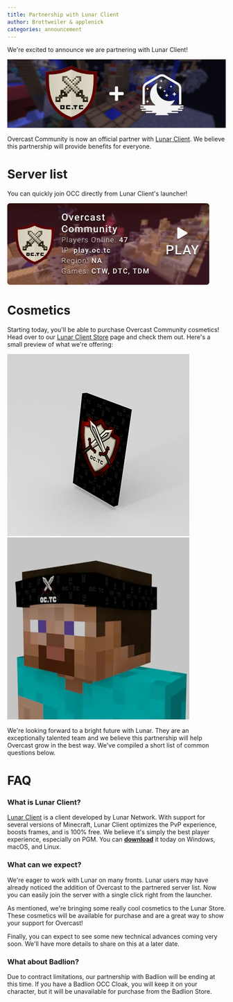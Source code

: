 ```yaml
---
title: Partnership with Lunar Client
author: Brottweiler & applenick
categories: announcement
---
```


We're excited to announce we are partnering with Lunar Client!

![Lunar Partnership Banner](/assets/img/blog/lunar/lunar_partner.png)

Overcast Community is now an official partner with [Lunar Client](https://www.lunarclient.com/). We believe this partnership will provide benefits for everyone.

# Server list

You can quickly join OCC directly from Lunar Client's launcher!

![LAuncher Server Icon](/assets/img/blog/lunar/server.png)

# Cosmetics

Starting today, you'll be able to purchase Overcast Community cosmetics! Head over to our [Lunar Client Store](https://lunarclient.com/occ) page and check them out. Here's a small preview of what we're offering:

[![Cape](/assets/img/blog/lunar/cape.webp)](https://lunarclient.com/occ)
[![Bandana](/assets/img/blog/lunar/bandana.webp)](https://lunarclient.com/occ)

We're looking forward to a bright future with Lunar. They are an exceptionally talented team and we believe this partnership will help Overcast grow in the best way. We've compiled a short list of common questions below.

# FAQ

### What is Lunar Client?

[Lunar Client](https://www.lunarclient.com/) is a client developed by Lunar Network. With support for several versions of Minecraft, Lunar Client optimizes the PvP experience, boosts frames, and is 100% free. We believe it's simply the best player experience, especially on PGM. You can **[download](https://www.lunarclient.com/download/)** it today on Windows, macOS, and Linux.

### What can we expect?

We're eager to work with Lunar on many fronts. Lunar users may have already noticed the addition of Overcast to the partnered server list. Now you can easily join the server with a single click right from the launcher.

As mentioned, we're bringing some really cool cosmetics to the Lunar Store. These cosmetics will be available for purchase and are a great way to show your support for Overcast!

Finally, you can expect to see some new technical advances coming very soon. We'll have more details to share on this at a later date.

### What about Badlion?

Due to contract limitations, our partnership with Badlion will be ending at this time. If you have a Badlion OCC Cloak, you will keep it on your character, but it will be unavailable for purchase from the Badlion Store.
